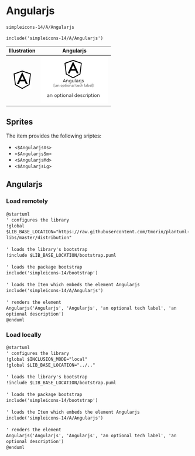 # Angularjs


```text
simpleicons-14/A/Angularjs
```

```text
include('simpleicons-14/A/Angularjs')
```



| Illustration | Angularjs |
| :---: | :---: |
| ![illustration for Illustration](../../simpleicons-14/A/Angularjs.png) | ![illustration for Angularjs](../../simpleicons-14/A/Angularjs.Local.png) |



## Sprites
The item provides the following sriptes:

- `<$AngularjsXs>`
- `<$AngularjsSm>`
- `<$AngularjsMd>`
- `<$AngularjsLg>`





## Angularjs

### Load remotely
```plantuml
@startuml
' configures the library
!global $LIB_BASE_LOCATION="https://raw.githubusercontent.com/tmorin/plantuml-libs/master/distribution"

' loads the library's bootstrap
!include $LIB_BASE_LOCATION/bootstrap.puml

' loads the package bootstrap
include('simpleicons-14/bootstrap')

' loads the Item which embeds the element Angularjs
include('simpleicons-14/A/Angularjs')

' renders the element
Angularjs('Angularjs', 'Angularjs', 'an optional tech label', 'an optional description')
@enduml
```

### Load locally
```plantuml
@startuml
' configures the library
!global $INCLUSION_MODE="local"
!global $LIB_BASE_LOCATION="../.."

' loads the library's bootstrap
!include $LIB_BASE_LOCATION/bootstrap.puml

' loads the package bootstrap
include('simpleicons-14/bootstrap')

' loads the Item which embeds the element Angularjs
include('simpleicons-14/A/Angularjs')

' renders the element
Angularjs('Angularjs', 'Angularjs', 'an optional tech label', 'an optional description')
@enduml
```


